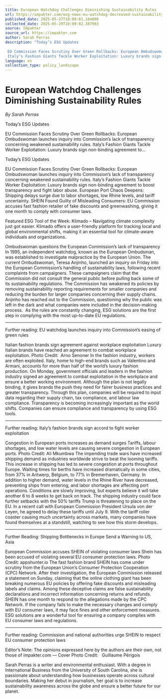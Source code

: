 ```yaml
---
title: European Watchdog Challenges Diminishing Sustainability Rules
url: https://impakter.com/esg-news-eu-watchdog-decreased-sustainability-regulation/
published_date: 2025-05-27T10:09:01.184000
collected_date: 2025-05-29T10:09:02.387983
source: Impakter
source_url: https://impakter.com
author: Sarah Perras
description: "Today’s ESG Updates 
 
 EU Commission Faces Scrutiny Over Green Rollbacks: European Ombudswoman launches inquiry into Commission’s lack of transparency concerning weakened sustainability rules. 
 Italy’s Fashion Giants Tackle Worker Exploitation: Luxury brands sign non-binding agreement to..."
language: en
collection_type: policy_landscape
---
```


# European Watchdog Challenges Diminishing Sustainability Rules

*By Sarah Perras*

Today’s ESG Updates 
 
 EU Commission Faces Scrutiny Over Green Rollbacks: European Ombudswoman launches inquiry into Commission’s lack of transparency concerning weakened sustainability rules. 
 Italy’s Fashion Giants Tackle Worker Exploitation: Luxury brands sign non-binding agreement to...

Today’s ESG Updates 
 
 EU Commission Faces Scrutiny Over Green Rollbacks: European Ombudswoman launches inquiry into Commission’s lack of transparency concerning weakened sustainability rules. 
 Italy’s Fashion Giants Tackle Worker Exploitation: Luxury brands sign non-binding agreement to boost transparency and fight labor abuse. 
 European Port Chaos Deepens: Shipping delays surge due to labor shortages, low Rhine levels, and tariff uncertainty. 
 SHEIN Found Guilty of Misleading Consumers: EU Commission accuses fast fashion retailer of fake discounts and greenwashing, giving it one month to comply with consumer laws. 
 
 Featured ESG Tool of the Week: 
 Klimado – Navigating climate complexity just got easier. Klimado offers a user-friendly platform for tracking local and global environmental shifts, making it an essential tool for climate-aware individuals and organizations. 
 
 Ombudswoman questions the European Commission’s lack of transparency 
 In 1995, an independent watchdog, known as the European Ombudsman, was established to investigate malpractice by the European Union. The current Ombudswoman, Teresa Anjinho, launched an inquiry on Friday into the European Commission’s handling of sustainability laws, following recent complaints from campaigners. These campaigners claim that the Commission did not consult the general public before pulling back some of its sustainability regulations. The Commission has weakened its policies by removing sustainability reporting requirements for smaller companies and reducing the burden for larger companies concerning their supply chains. Anjinho has reached out to the Commission, questioning why the public was left in the dark and what companies were included in the decision-making process.  As the rules are constantly changing, ESG solutions are the first step in complying with the most up-to-date EU regulations. 
 *** 
 Further reading: EU watchdog launches inquiry into Commission’s easing of green rules 
 
 Italian fashion brands sign agreement against workplace exploitation 
 Luxury Italian brands have reached an agreement to combat workplace exploitation. Photo Credit:  Arno Senoner 
 In the fashion industry, workers are often exploited. Italy, home to high-end brands such as Valentino and Armani, accounts for more than half of the world’s luxury fashion production. On Monday, government officials and leaders in the fashion industry signed an agreement to combat exploitation in the workplace and ensure a better working environment. Although the plan is not legally binding, it gives brands the push they need for fairer business practices and greater transparency. Through this plan, companies will be required to input data regarding their supply chain, tax compliance, and labour law compliance. Transparency is becoming increasingly important as the world shifts. Companies can ensure compliance and transparency by using ESG tools. 
 *** 
 Further reading: Italy’s fashion brands sign accord to fight worker exploitation 
 
 Congestion in European ports increases as demand surges 
 Tariffs, labour shortages, and low water levels are causing severe congestion in European ports. Photo Credit: Ali Mkumbwa 
 The impending trade wars have increased shipping demand as industries worldwide strive to beat the looming tariffs. This increase in shipping has led to severe congestion at ports throughout Europe. Waiting times for berths have increased dramatically in some cities, from 37% in Antwerp, Belgium, to 77% in Bremerhaven, Germany. In addition to higher demand, water levels in the Rhine River have decreased, preventing ships from entering, and labor shortages are affecting port operations. Conditions are slowly improving, but experts believe it will take another 6 to 8 weeks to get back on track. The shipping industry could face further setbacks with the 50% tariffs Trump is threatening to place on the EU. In a recent call with European Commission President Ursula von der Leyen, he agreed to delay these tariffs until July 9. With the tariff roller coaster causing much uncertainty across markets, many companies have found themselves at a standstill, watching to see how this storm develops. 
 *** 
 Further Reading: Shipping Bottlenecks in Europe Send a Warning to US, Asia 
 
 European Commission accuses SHEIN of violating consumer laws 
 Shein has been accused of violating several EU consumer protection laws. Photo Credit: appshunter.io 
 The fast fashion brand SHEIN has come under scrutiny from the European Union’s Consumer Protection Cooperation (CPC) Network. After their investigation, the European Commission released a statement on Sunday, claiming that the online clothing giant has been breaking numerous EU policies by offering fake discounts and misleading labels and claims. Among these deceptive claims are false sustainability declarations and incorrect information concerning returns and refunds. SHEIN has one month to respond to the allegations made by the CPC Network. If the company fails to make the necessary changes and comply with EU consumer laws, it may face fines and other enforcement measures. ESG solutions are a wonderful tool for ensuring a company complies with EU consumer laws and regulations. 
 *** 
 Further reading: Commission and national authorities urge SHEIN to respect EU consumer protection laws 
 
 Editor’s Note: The opinions expressed here by the authors are their own, not those of impakter.com — Cover Photo Credit:   Guillaume Périgois

Sarah Perras is a writer and environmental enthusiast. With a degree in International Business from the University of South Carolina, she is passionate about understanding how businesses operate across cultural boundaries. Making her debut in journalism, her goal is to increase sustainability awareness across the globe and ensure a better future for our planet.